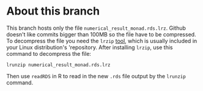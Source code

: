 # About this branch

This branch hosts only the file `numerical_result_monad.rds.lrz`. Github doesn't
like commits bigger than 100MB so the file have to be compressed. To decompress
the file you need the `lrzip` [tool](https://github.com/ckolivas/lrzip), which
is usually included in your Linux distribution's 'repository. After installing
`lrzip`, use this command to decompress the file:

```
lrunzip numerical_result_monad.rds.lrz
```

Then use `readRDS` in R to read in the new `.rds` file output by the `lrunzip`
command.
